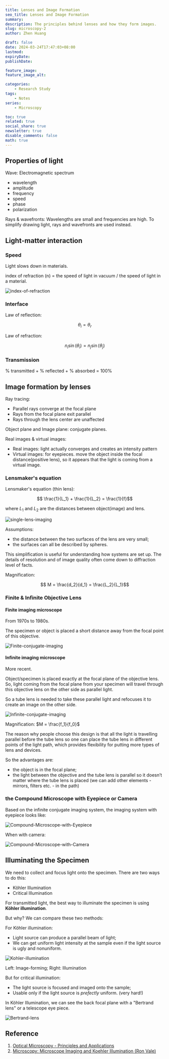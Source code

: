 ```yaml
---
title: Lenses and Image Formation
seo_title: Lenses and Image Formation
summary: 
description: The principles behind lenses and how they form images.
slug: microscopy-2
author: Zhen Huang

draft: false
date: 2024-03-24T17:47:03+08:00
lastmod: 
expiryDate: 
publishDate: 

feature_image: 
feature_image_alt: 

categories:
    - Research Study
tags:
    - Notes
series:
    - Microscopy

toc: true
related: true
social_share: true
newsletter: true
disable_comments: false
math: true
---
```


## Properties of light

Wave: Electromagnetic spectrum

* wavelength
* amplitude
* frequency
* speed
* phase
* polarization

Rays & wavefronts: Wavelengths are small and frequencies are high. To simplify drawing light, rays and wavefronts are used instead.

## Light-matter interaction

### Speed

Light slows down in materials.

index of refraction (n) = the speed of light in vacuum / the speed of light in a material.

![index-of-refraction](index-of-refraction.png#small)

### Interface

Law of reflection:

$$ \theta_i = \theta_r $$

Law of refraction:

$$ n_i \sin(\theta_i) = n_j \sin(\theta_j) $$

### Transmission

% transmitted + % reflected + % absorbed = 100%

## Image formation by lenses

Ray tracing:

* Parallel rays converge at the focal plane
* Rays from the focal plane exit parallel
* Rays through the lens center are unaffected

Object plane and Image plane: conjugate planes.

Real images & virtual images:

* Real images: light actually converges and creates an intensity pattern
* Virtual images: for eyepieces. move the object inside the focal distance(positive lens), so it appears that the light is coming from a virtual image.

### Lensmaker's equation

Lensmaker's equation (thin lens):

$$ \frac{1}{L_1} + \frac{1}{L_2} = \frac{1}{f}$$

where $L_1$ and $L_2$ are the distances between object(image) and lens.

![single-lens-imaging](single-lens-imaging.png#small)

Assumptions:

* the distance between the two surfaces of the lens are very small;
* the surfaces can all be described by spheres.

This simplification is useful for understanding how systems are set up. The details of resolution and of image quality often come down to diffraction level of facts.

Magnification:

$$ M = \frac{d_2}{d_1} = \frac{L_2}{L_1}$$

### Finite & Infinite Objective Lens

#### Finite imaging microscope

From 1970s to 1980s.

The specimen or object is placed a short distance away from the focal point of this objective.

![Finite-conjugate-imaging](Finite-conjugate-imaging.png#small)

#### Infinite imaging microscope

More recent.

Object/specimen is placed exactly at the focal plane of the objective lens. So, light coming from the focal plane from your specimen will travel through this objective lens on the other side as parallel light.

So a tube lens is needed to take these parallel light and refocuses it to create an image on the other side.

![Infinite-conjugate-imaging](Infinite-conjugate-imaging.png#small)

Magnification: $M = \frac{f_1}{f_0}$

The reason why people choose this design is that all the light is travelling parallel before the tube lens so one can place the tube lens in different points of the light path, which provides flexibility for putting more types of lens and devices.

So the advantages are:

* the object is in the focal plane;
* the light between the objective and the tube lens is parallel so it doesn’t matter where the tube lens is placed (we can add other elements - mirrors, filters etc. - in the path)

### the Compound Microscope with Eyepiece or Camera

Based on the infinite conjugate imaging system, the imaging system with eyepiece looks like:

![Compound-Microscope-with-Eyepiece](Compound-Microscope-with-Eyepiece.png#small)

When with camera:

![Compound-Microscope-with-Camera](Compound-Microscope-with-Camera.png#small)

## Illuminating the Specimen

We need to collect and focus light onto the specimen. There are two ways to do this:

* Köhler Illumination
* Critical Illumination

For transmitted light, the best way to illuminate the specimen is using **Köhler illumination**.

But why? We can compare these two methods:

For Köhler illumination:

* Light source can produce a parallel beam of light;
* We can get uniform light intensity at the sample even if the light source is ugly and nonuniform.

![Kohler-illumination](Kohler-illumination.png#small)

<span class="caption">Left: Image-forming; Right: Illumination</span>

But for critical illumination:

* The light source is focused and imaged onto the sample;
* Usable only if the light source is *prefectly* uniform. (very hard!)

In Köhler Illumination, we can see the back focal plane with a "Bertrand lens" or a telescope eye piece.

![Bertrand-lens](Bertrand-lens.png#small)

## Reference

1. [Optical Microscopy - Principles and Applications](https://scholar.harvard.edu/files/haripaudel/files/optical_microscopy_tutorial_h.pdf)
2. [Microscopy: Microscope Imaging and Koehler Illumination (Ron Vale)](https://www.youtube.com/watch?v=H5-CfX3XLf0)
